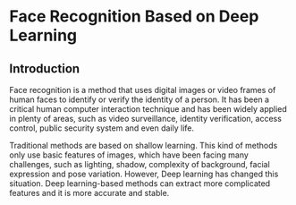 # Face Recognition Based on Deep Learning
## Introduction
Face recognition is a method that uses digital images or video frames of human faces to identify or verify the identity of a person. It has been a critical human computer interaction technique and has been widely applied in plenty of areas, such as video surveillance, identity verification, access control, public security system and even daily life.

Traditional methods are based on shallow learning. This kind of methods only use basic features of images, which have been facing many challenges, such as lighting, shadow, complexity of background, facial expression and pose variation. However, Deep learning has changed this situation. Deep learning-based methods can extract more complicated features and it is more accurate and stable.
